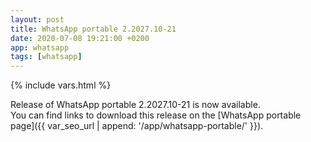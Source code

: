 ```yaml
---
layout: post
title: WhatsApp portable 2.2027.10-21
date: 2020-07-08 19:21:00 +0200
app: whatsapp
tags: [whatsapp]
---
```

{% include vars.html %}

Release of WhatsApp portable 2.2027.10-21 is now available.<br />
You can find links to download this release on the [WhatsApp portable page]({{ var_seo_url | append: '/app/whatsapp-portable/' }}).
